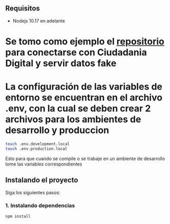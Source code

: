 ## Requisitos

- Nodejs 10.17 en adelante

# Se tomo como ejemplo el [repositorio](https://gitlab.agetic.gob.bo/agetic/empresa-digital-backend/tree/empresa_v0.1.0) para conectarse con Ciudadania Digital y servir datos fake 

# La configuración de las variables de entorno se encuentran en el archivo .env, con la cual se deben crear 2 archivos para los ambientes de desarrollo y produccion

``` bash
touch .env.development.local
touch .env.production.local
```
Esto para que cuando se compile o se trabaje en un ambiente de desarrollo tome las variables correspondientes

## Instalando el proyecto

Siga los siguientes pasos:

### 1. Instalando dependencias

``` bash
npm install
```
